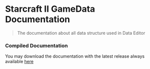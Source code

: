 # Starcraft II GameData Documentation

> The documentation about all data structure used in Data Editor
> 

### Compiled Documentation

You may download the documentation with the latest release always available [here](https://github.com/chansey97/sc2-gamedata-documentation/releases/latest)
